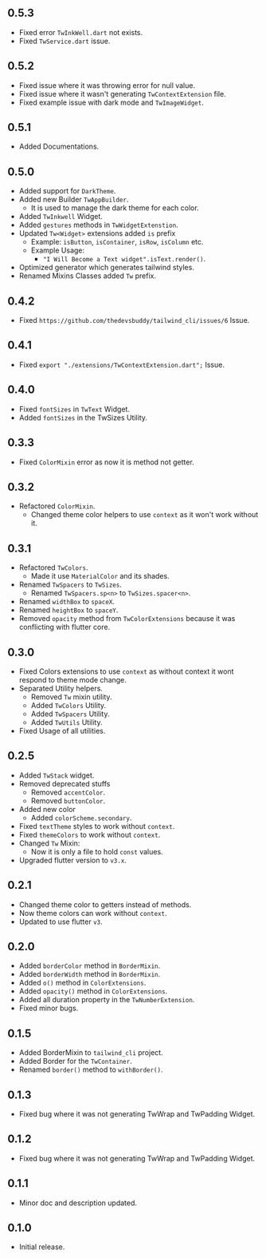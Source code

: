 ## 0.5.3

- Fixed error `TwInkWell.dart` not exists.
- Fixed `TwService.dart` issue.

## 0.5.2

- Fixed issue where it was throwing error for null value.
- Fixed issue where it wasn't generating `TwContextExtension` file.
- Fixed example issue with dark mode and `TwImageWidget`.

## 0.5.1

- Added Documentations.

## 0.5.0

- Added support for `DarkTheme`.
- Added new Builder `TwAppBuilder`.
  - It is used to manage the dark theme for each color.
- Added `TwInkwell` Widget.
- Added `gestures` methods in `TwWidgetExtenstion`.
- Updated `Tw<Widget>` extensions added `is` prefix
  - Example: `isButton`, `isContainer`, `isRow`, `isColumn` etc.
  - Example Usage:
    - `"I Will Become a Text widget".isText.render()`.
- Optimized generator which generates tailwind styles.
- Renamed Mixins Classes added `Tw` prefix.

## 0.4.2

- Fixed `https://github.com/thedevsbuddy/tailwind_cli/issues/6` Issue.

## 0.4.1

- Fixed `export "./extensions/TwContextExtension.dart";` Issue.

## 0.4.0

- Fixed `fontSizes` in `TwText` Widget.
- Added `fontSizes` in the TwSizes Utility.

## 0.3.3

- Fixed `ColorMixin` error as now it is method not getter.

## 0.3.2

- Refactored `ColorMixin`.
  - Changed theme color helpers to use `context` as it won't work without it.

## 0.3.1

- Refactored `TwColors`.
  - Made it use `MaterialColor` and its shades.
- Renamed `TwSpacers` to `TwSizes`.
  - Renamed `TwSpacers.sp<n>` to `TwSizes.spacer<n>`.
- Renamed `widthBox` to `spaceX`.
- Renamed `heightBox` to `spaceY`.
- Removed `opacity` method from `TwColorExtensions` because it was conflicting with flutter core.

## 0.3.0

- Fixed Colors extensions to use `context` as without context it wont respond to theme mode change.
- Separated Utility helpers.
  - Removed `Tw` mixin utility.
  - Added `TwColors` Utility.
  - Added `TwSpacers` Utility.
  - Added `TwUtils` Utility.
- Fixed Usage of all utilities.

## 0.2.5

- Added `TwStack` widget.
- Removed deprecated stuffs
  - Removed `accentColor`.
  - Removed `buttonColor`.
- Added new color
  - Added `colorScheme.secondary`.
- Fixed `textTheme` styles to work without `context`.
- Fixed `themeColors` to work without `context`.
- Changed `Tw` Mixin:
  - Now it is only a file to hold `const` values.
- Upgraded flutter version to `v3.x`.

## 0.2.1

- Changed theme color to getters instead of methods.
- Now theme colors can work without `context`.
- Updated to use flutter `v3`.

## 0.2.0

- Added `borderColor` method in `BorderMixin`.
- Added `borderWidth` method in `BorderMixin`.
- Added `o()` method in `ColorExtensions`.
- Added `opacity()` method in `ColorExtensions`.
- Added all duration property in the `TwNumberExtension`.
- Fixed minor bugs.

## 0.1.5

- Added BorderMixin to `tailwind_cli` project.
- Added Border for the `TwContainer`.
- Renamed `border()` method to `withBorder()`.

## 0.1.3

- Fixed bug where it was not generating TwWrap and TwPadding Widget.

## 0.1.2

- Fixed bug where it was not generating TwWrap and TwPadding Widget.

## 0.1.1

- Minor doc and description updated.

## 0.1.0

- Initial release.

